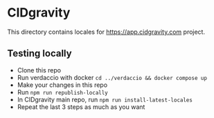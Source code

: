 # CIDgravity

This directory contains locales for https://app.cidgravity.com project.

## Testing locally

-   Clone this repo
-   Run verdaccio with docker `cd ../verdaccio && docker compose up`
-   Make your changes in this repo
-   Run `npm run republish-locally`
-   In CIDgravity main repo, run `npm run install-latest-locales`
-   Repeat the last 3 steps as much as you want

